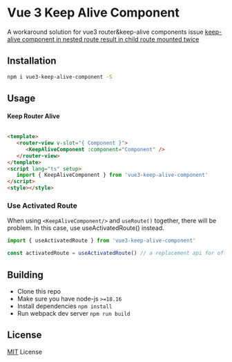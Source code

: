 # Vue 3 Keep Alive Component

A workaround solution for vue3 router&keep-alive components issue [keep-alive component in nested route result in child route mounted twice](https://github.com/vuejs/router/issues/626)

## Installation

```bash
npm i vue3-keep-alive-component -S
```

## Usage

#### Keep Router Alive

```html

<template>
   <router-view v-slot="{ Component }">
      <KeepAliveComponent :component="Component" />
   </router-view>
</template>
<script lang="ts" setup>
   import { KeepAliveComponent } from 'vue3-keep-alive-component'
</script>
<style></style>

```

### Use Activated Route

When using `<KeepAliveComponent/>` and `useRoute()` together, there will be problem. In this case, use useActivatedRoute() instead.

```js
import { useActivatedRoute } from 'vue3-keep-alive-component'

const activatedRoute = useActivatedRoute() // a replacement api for official api useRoute()
```



## Building

* Clone this repo
* Make sure you have node-js `>=18.16`
* Install dependencies `npm install`
* Run webpack dev server `npm run build`

## License

[MIT](LICENSE.txt) License
